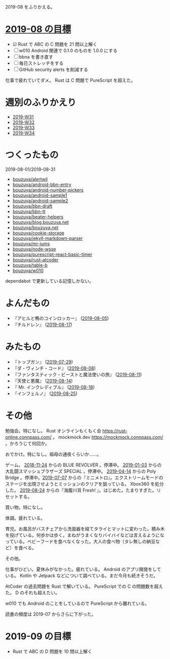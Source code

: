 2019-08 をふりかえる。

# [2019-08 の目標][2019-07-31]

- ☑ Rust で ABC の C 問題を 21 問以上解く
- ☐ w010 Android 関連で 0.1.0 のものを 1.0.0 にする
- ☐ bbna を書き直す
- ☐ 毎日ストレッチをする
- ☐ GitHub security alerts を削減する

仕事で疲れていてダメ。 Rust は C 問題で PureScript を超えた。

# 週別のふりかえり

- [2019-W31][2019-08-04]
- [2019-W32][2019-08-11]
- [2019-W33][2019-08-18]
- [2019-W34][2019-08-25]

# つくったもの

2019-08-01/2019-08-31

- [bouzuya/alertwil][]
- [bouzuya/android-bbn-entry][]
- [bouzuya/android-number-pickers][]
- [bouzuya/android-sample1][]
- [bouzuya/android-sample2][]
- [bouzuya/bbn-draft][]
- [bouzuya/bbn-tt][]
- [bouzuya/beater-helpers][]
- [bouzuya/blog.bouzuya.net][]
- [bouzuya/bouzuya.net][]
- [bouzuya/cookie-storage][]
- [bouzuya/jekyll-markdown-parser][]
- [bouzuya/mr-jums][]
- [bouzuya/node-wsse][]
- [bouzuya/purescript-react-basic-timer][]
- [bouzuya/rust-atcoder][]
- [bouzuya/table-b][]
- [bouzuya/w010][]

dependabot で更新している記憶しかない。

# よんだもの

- 『アヒルと鴨のコインロッカー』 ([2019-08-05][])
- 『チルドレン』 ([2019-08-17][])

# みたもの

- 『トップガン』 ([2019-07-29][])
- 『ダ・ヴィンチ・コード』 ([2019-08-08][])
- 『ファンタスティック・ビーストと魔法使いの旅』 ([2019-08-11][])
- 『天使と悪魔』 ([2019-08-14][])
- 『 Mr. インクレディブル』 ([2019-08-18][])
- 『インフェルノ』 ([2019-08-25][])

# その他

勉強会。特になし。 Rust オンラインもくもく会 https://rust-online.connpass.com/ 。 mockmock.dev https://mockmock.connpass.com/ 。かろうじて何回か。

おでかけ。特になし。祖母の通夜くらいか……。

ゲーム。 [2018-11-24][] からの BLUE REVOLVER 。停滞中。 [2019-01-03][] からの大乱闘スマッシュブラザーズ SPECIAL 。停滞中。 [2019-04-14][] からの Poly Bridge 。停滞中。[2019-07-07][] からの『ミニメトロ』。エクストリームモードのステージを出現させようとミッションのクリアを狙っている。 Xbox360 を処分した。 [2019-08-24][] からの『海腹川背 Fresh! 』。はじめた。たまりすぎた。リセットする。

買い物。特になし。

体調。疲れている。

育児。お風呂がバスチェアから洗面器を経てタライとマットに変わった。積み木を投げている。何歩かは歩く。まねがうまくなりバイバイなどは言えるようになっている。ベビーフードを食べなくなった。大人の食べ物（タレ無しの納豆など）を食べる。

その他。

仕事がひどい。夏休みがなかった。疲れている。 Android のアプリ開発をしている。 Kotlin や Jetpack などについて調べている。まだ今月も続きそうだ。

AtCoder の過去問題を Rust で解いている。 PureScript での C の問題数を超えた。 D のそれも超えたい。

w010 でも Android のことをしているので PureScript から離れている。

読書の頻度は 2019-07 からさらに下がった。

# 2019-09 の目標

- Rust で ABC の D 問題を 10 問以上解く

[2018-11-24]: https://blog.bouzuya.net/2018/11/24/
[2019-01-03]: https://blog.bouzuya.net/2019/01/03/
[2019-04-14]: https://blog.bouzuya.net/2019/04/14/
[2019-07-07]: https://blog.bouzuya.net/2019/07/07/
[2019-07-13]: https://blog.bouzuya.net/2019/07/13/
[2019-07-20]: https://blog.bouzuya.net/2019/07/20/
[2019-07-21]: https://blog.bouzuya.net/2019/07/21/
[2019-07-29]: https://blog.bouzuya.net/2019/07/29/
[2019-07-31]: https://blog.bouzuya.net/2019/07/31/
[2019-08-04]: https://blog.bouzuya.net/2019/08/04/
[2019-08-05]: https://blog.bouzuya.net/2019/08/05/
[2019-08-08]: https://blog.bouzuya.net/2019/08/08/
[2019-08-11]: https://blog.bouzuya.net/2019/08/11/
[2019-08-14]: https://blog.bouzuya.net/2019/08/14/
[2019-08-17]: https://blog.bouzuya.net/2019/08/17/
[2019-08-18]: https://blog.bouzuya.net/2019/08/18/
[2019-08-24]: https://blog.bouzuya.net/2019/08/24/
[2019-08-25]: https://blog.bouzuya.net/2019/08/25/
[bouzuya/alertwil]: https://github.com/bouzuya/alertwil
[bouzuya/android-bbn-entry]: https://github.com/bouzuya/android-bbn-entry
[bouzuya/android-number-pickers]: https://github.com/bouzuya/android-number-pickers
[bouzuya/android-sample1]: https://github.com/bouzuya/android-sample1
[bouzuya/android-sample2]: https://github.com/bouzuya/android-sample2
[bouzuya/bbn-draft]: https://github.com/bouzuya/bbn-draft
[bouzuya/bbn-tt]: https://github.com/bouzuya/bbn-tt
[bouzuya/beater-helpers]: https://github.com/bouzuya/beater-helpers
[bouzuya/blog.bouzuya.net]: https://github.com/bouzuya/blog.bouzuya.net
[bouzuya/bouzuya.net]: https://github.com/bouzuya/bouzuya.net
[bouzuya/cookie-storage]: https://github.com/bouzuya/cookie-storage
[bouzuya/jekyll-markdown-parser]: https://github.com/bouzuya/jekyll-markdown-parser
[bouzuya/mr-jums]: https://github.com/bouzuya/mr-jums
[bouzuya/node-wsse]: https://github.com/bouzuya/node-wsse
[bouzuya/purescript-react-basic-timer]: https://github.com/bouzuya/purescript-react-basic-timer
[bouzuya/rust-atcoder]: https://github.com/bouzuya/rust-atcoder
[bouzuya/table-b]: https://github.com/bouzuya/table-b
[bouzuya/w010]: https://github.com/bouzuya/w010
